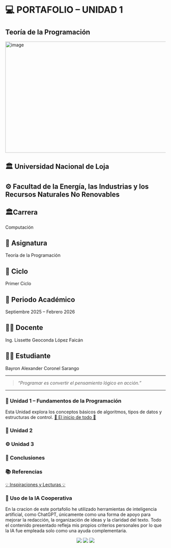 # 💻 **PORTAFOLIO – UNIDAD 1**
## Teoría de la Programación

<img width="1000" height="350" alt="image" src="https://github.com/user-attachments/assets/03be342e-cafd-4430-91bf-5cb780dd816c" />

## 🏛️ Universidad Nacional de Loja
## ⚙️ Facultad de la Energía, las Industrias y los Recursos Naturales No Renovables
## 🏛️Carrera
Computación 
## 📘 Asignatura 
Teoría de la Programación
## 🧩 Ciclo 
Primer Ciclo
## 📅 Periodo Académico 
Septiembre 2025 – Febrero 2026
## 👩‍🏫 Docente 
Ing. Lissette Geoconda López Faicán
## 👨‍🎓 Estudiante
Bayron Alexander Coronel Sarango

---

> *“Programar es convertir el pensamiento lógico en acción.”*

---

### 📘 Unidad 1 – Fundamentos de la Programación  
Esta Unidad explora los conceptos básicos de algoritmos, tipos de datos y estructuras de control.
[🔑 El inicio de todo 🔑](Datos/Unidad1.md)

### 🧩 Unidad 2 
### ⚙️ Unidad 3 

### 🧭 Conclusiones  

### 📚 Referencias  
[💡 Inspiraciones y Lecturas 💡](Datos/Referencias.md)

### 🤖 Uso de la IA Cooperativa  

En la cracion de este portafolio he utilizado herramientas de inteligencia artificial, como ChatGPT, únicamente como una forma de apoyo para mejorar la redacción, la organización de ideas y la claridad del texto. Todo el contenido presentado refleja mis propios criterios personales por lo que la IA fue empleada solo como una ayuda complementaria.


<p align="center">
  <img src="https://img.shields.io/badge/Estado-Completado-green?style=for-the-badge">
  <img src="https://img.shields.io/badge/Lenguaje-c-blue?style=for-the-badge">
  <img src="https://img.shields.io/badge/Autor-Bayron%20Coronel-orange?style=for-the-badge">
</p>


